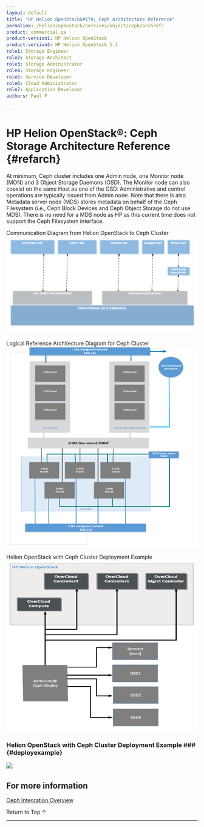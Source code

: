 ```yaml
---
layout: default
title: "HP Helion OpenStack&#174; Ceph Architecture Reference"
permalink: /helion/openstack/services/object/ceph/archref/
product: commercial.ga
product-version1: HP Helion OpenStack
product-version2: HP Helion OpenStack 1.1
role1: Storage Engineer
role2: Storage Architect 
role3: Storage Administrator 
role4: Storage Engineer
role5: Service Developer 
role6: Cloud Administrator 
role7: Application Developer 
authors: Paul F

---
```

<!--UNDER REVISION-->

<script>

function PageRefresh {
onLoad="window.refresh"
}

PageRefresh();

</script>

<!--
<p style="font-size: small;"> <a href="/helion/openstack/services/object/overview/">&#9664; PREV</a> | <a href="/helion/openstack/services/overview/">&#9650; UP</a> | <a href="/helion/openstack/services/swift/deployment-scale-out/"> NEXT &#9654</a> </p>
-->

# HP Helion OpenStack&reg;: Ceph Storage Architecture Reference  {#refarch}

At minimum, Ceph cluster includes one Admin node, one Monitor node (MON) and 3 Object Storage Daemons (OSD). The Monitor node can also coexist on the same Host as one of the OSD. Administrative and control operations are typically issued from Admin node. Note that there is also Metadata server node (MDS) stores metadata on behalf of the Ceph Filesystem (i.e., Ceph Block Devices and Ceph Object Storage do not use MDS). There is no need for a MDS node as HP as this current time does not support the Ceph Filesystem interface.

Communication Diagram from Helion OpenStack to Ceph Cluster
<img src="media/cephcomm.png">

Logical Reference Architecture Diagram for Ceph Cluster
<img src="media/cephlogicalarch.png">

Helion OpenStack with Ceph Cluster Deployment Example
<img src="media/cephcluster.png">

### Helion OpenStack with Ceph Cluster Deployment Example ### {#deployexample}

<img src="media/cephdeploy.png">


## For more information

[Ceph Integration Overview](/helion/openstack/services/ceph/overview/)

<a href="#top" style="padding:14px 0px 14px 0px; text-decoration: none;"> Return to Top &#8593; </a>

----